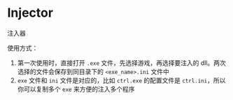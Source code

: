 # Injector
注入器

使用方式：
1. 第一次使用时，直接打开 `.exe` 文件，先选择游戏，再选择要注入的 dll。两次选择的文件会保存到同目录下的 `<exe_name>.ini` 文件中
2. `exe` 文件和 `ini` 文件是对应的，比如 `ctrl.exe` 的配置文件是 `ctrl.ini`，所以你可以复制多个 `exe` 来方便的注入多个程序